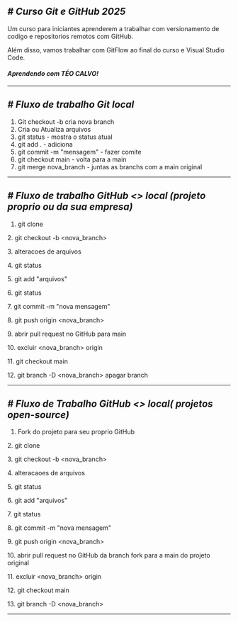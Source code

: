 ## ***# Curso Git e GitHub 2025***



Um curso para iniciantes aprenderem a trabalhar com versionamento de codigo e repositorios remotos com GitHub.



Além disso, vamos trabalhar com GitFlow ao final do curso e Visual Studio Code.



#### ***Aprendendo com TÉO CALVO!***



-------------------------------------------------------------

## *# Fluxo de trabalho Git local*



1. Git checkout -b <nova-branch> cria nova branch
2. Cria ou Atualiza arquivos
3. git status  - mostra o status atual 
4. git add . - adiciona 
5. git commit -m "mensagem" - fazer comite
6. git checkout main - volta para a main
7. git merge nova\_branch - juntas as branchs com a main original



-------------------------------------------------------------

## *# Fluxo de trabalho GitHub <> local (projeto proprio ou da sua empresa)*



1. git clone <endereco do projeto>

2\. git checkout -b <nova\_branch>

3\. alteracoes de arquivos

4\. git status

5\. git add "arquivos"

6\. git status

7\. git commit -m "nova mensagem"

8\. git push origin <nova\_branch>

9\. abrir pull request no GitHub para main

10\. excluir <nova\_branch> origin

11\. git checkout main

12\. git branch -D <nova\_branch> apagar branch



---------------------------------------------------------------

## *# Fluxo de Trabalho GitHub <> local( projetos open-source)*



1. Fork do projeto para seu proprio GitHub

2\. git clone <endereco do projeto>

3\. git checkout -b <nova\_branch>

4\. alteracaoes de arquivos

5\. git status

6\. git add "arquivos"

7\. git status

8\. git commit -m "nova mensagem"

9\. git push origin <nova\_branch>

10\. abrir pull request no GitHub da branch fork para a main do projeto original

11\. excluir <nova\_branch> origin

12\. git checkout main

13\. git branch -D <nova\_branch> 



--------------------------------------------------------------------



